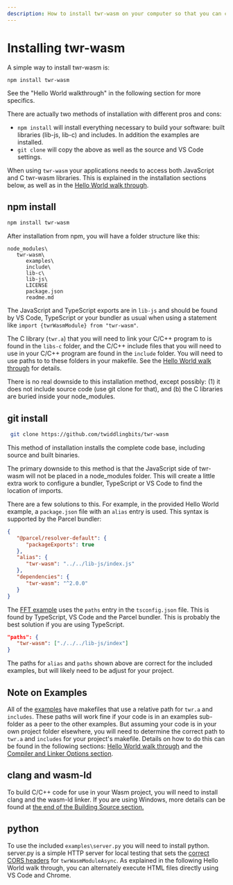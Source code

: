 ```yaml
---
description: How to install twr-wasm on your computer so that you can compile and link C/C++ to WebAssembly (Wasm).
---
```


# Installing twr-wasm
A simple way to install twr-wasm is:
~~~
npm install twr-wasm
~~~

See the "Hello World walkthrough" in the following section for more specifics.

There are actually two methods of installation with different pros and cons:

- `npm install` will install everything necessary to build your software: built libraries (lib-js, lib-c) and includes.  In addition the examples are installed.
- `git clone` will copy the above as well as the source and VS Code settings.

When using `twr-wasm` your applications needs to access both JavaScript and C twr-wasm libraries.  This is explained in the installation sections below, as well as in the [Hello World walk through](./helloworld.md).

## npm install
~~~sh
npm install twr-wasm
~~~
After installation from npm, you will have a folder structure like this:

~~~
node_modules\
   twr-wasm\
      examples\
      include\
      lib-c\
      lib-js\
      LICENSE
      package.json
      readme.md
~~~
The JavaScript and TypeScript exports are in `lib-js` and should be found by VS Code, TypeScript or your bundler as usual when using a statement like `import {twrWasmModule} from "twr-wasm"`.  

The C library (`twr.a`) that you will need to link your C/C++ program to is found in the `libs-c` folder, and the C/C++ include files that you will need to use in your C/C++ program are found in the `include` folder.  You will need to use paths to to these folders in your makefile. See the [Hello World walk through](./helloworld.md) for details. 

There is no real downside to this installation method, except possibly: (1) it does not include source code (use git clone for that), and (b) the C libraries are buried inside your node_modules.

## git install
~~~sh
 git clone https://github.com/twiddlingbits/twr-wasm
~~~

This method of installation installs the complete code base, including source and built binaries.   

The primary downside to this method is that the JavaScript side of twr-wasm will not be placed in a node_modules folder. This will create a little extra work to configure a bundler, TypeScript or VS Code to find the location of imports.

There are a few solutions to this.  For example, in the provided Hello World example, a `package.json` file with an `alias` entry is used.  This syntax is supported by the Parcel bundler:

~~~json
{
   "@parcel/resolver-default": {
      "packageExports": true
   },
   "alias": {
      "twr-wasm": "../../lib-js/index.js"
   },
   "dependencies": {
      "twr-wasm": "^2.0.0"
   }
}
~~~

The [FFT example](../examples/examples-fft.md) uses the `paths` entry in the `tsconfig.json` file.  This is found by TypeScript, VS Code and the Parcel bundler.  This is probably the best solution if you are using TypeScript.

~~~json
"paths": {
   "twr-wasm": ["./../../lib-js/index"]
}
~~~

The paths for `alias` and `paths` shown above are correct for the included examples, but will likely need to be adjust for your project.

## Note on Examples
All of the [examples](../examples/examples-overview.md) have makefiles that use a relative path for `twr.a` and `includes`. These paths will work fine if your code is in an examples sub-folder as a peer to the other examples.  But assuming your code is in your own project folder elsewhere, you will need to determine the correct path to `twr.a` and `includes` for your project's makefile.  Details on how to do this can be found in the following sections: [Hello World walk through](../gettingstarted/helloworld.md) and the [Compiler and Linker Options section](../gettingstarted/compiler-opts.md).

## clang and wasm-ld
To build C/C++ code for use in your Wasm project, you will need to install clang and the wasm-ld linker.  If you are using Windows, more details can be found at [the end of the Building Source section.](../more/building.md)

## python
To use the included `examples\server.py` you will need to install python.  server.py is a simple HTTP server for local testing that sets the [correct CORS headers](../more/production.md) for `twrWasmModuleAsync`.  As explained in the following Hello World walk through, you can alternately execute HTML files directly using VS Code and Chrome.
